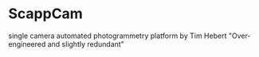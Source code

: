 # ScappCam
single camera automated photogrammetry platform by Tim Hebert
"Over-engineered and slightly redundant"
